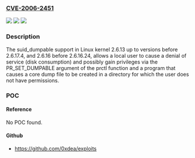 ### [CVE-2006-2451](https://cve.mitre.org/cgi-bin/cvename.cgi?name=CVE-2006-2451)
![](https://img.shields.io/static/v1?label=Product&message=n%2Fa&color=blue)
![](https://img.shields.io/static/v1?label=Version&message=n%2Fa&color=blue)
![](https://img.shields.io/static/v1?label=Vulnerability&message=n%2Fa&color=brighgreen)

### Description

The suid_dumpable support in Linux kernel 2.6.13 up to versions before 2.6.17.4, and 2.6.16 before 2.6.16.24, allows a local user to cause a denial of service (disk consumption) and possibly gain privileges via the PR_SET_DUMPABLE argument of the prctl function and a program that causes a core dump file to be created in a directory for which the user does not have permissions.

### POC

#### Reference
No POC found.

#### Github
- https://github.com/0xdea/exploits

